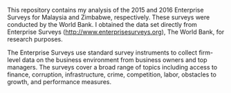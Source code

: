 This repository contains my analysis of the 2015 and 2016 Enterprise Surveys for Malaysia and Zimbabwe, respectively. These surveys were conducted by the World Bank. I obtained the data set directly from Enterprise Surveys (http://www.enterprisesurveys.org), The World Bank, for research purposes.

The Enterprise Surveys use standard survey instruments to collect firm-level data on the business environment from business owners and top managers. The surveys cover a broad range of topics including access to finance, corruption, infrastructure, crime, competition, labor, obstacles to growth, and performance measures. 
